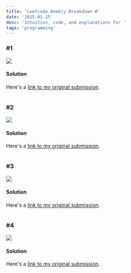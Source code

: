```yaml
---
title: 'Leetcode Weekly Breakdown #'
date: '2025-01-15'
desc: 'Intuition, code, and explanations for '
tags: 'programming'
---
```

### #1
![](/images/011525/1stmnt.png)
#### Solution
Here's a [link to my original submission]().
```python
```
### #2
![](/images/011525/2stmnt.png)
#### Solution
Here's a [link to my original submission]().
```python
```
### #3
![](/images/011525/3stmnt.png)
#### Solution
Here's a [link to my original submission]().
```python
```
### #4
![](/images/011525/4stmnt.png)
#### Solution
Here's a [link to my original submission]().
```python
```